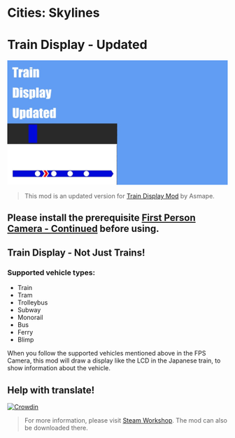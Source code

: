 # Cities: Skylines
# Train Display - Updated
<img src="banner.jpg" width="750px"/>

> This mod is an updated version for [Train Display Mod](https://steamcommunity.com/sharedfiles/filedetails/?id=2380878816) by Asmape.

## Please install the prerequisite [First Person Camera - Continued](https://github.com/Will258012/CitiesSkylines-FPSCamera-Continued/releases) before using.

## Train Display - Not Just Trains! 

### Supported vehicle types:

- Train
- Tram
- Trolleybus
- Subway
- Monorail
- Bus
- Ferry
- Blimp

When you follow the supported vehicles mentioned above in the FPS Camera, this mod will draw a display like the LCD in the Japanese train, to show information about the vehicle.

## Help with translate!
[![Crowdin](https://badges.crowdin.net/train-display-updated/localized.svg)](https://crowdin.com/project/train-display-updated)

> For more information, please visit [Steam Workshop](https://steamcommunity.com/sharedfiles/filedetails/?id=3233229958). The mod can also be downloaded there.